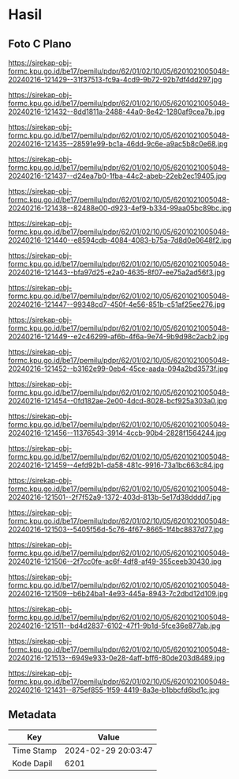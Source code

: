 # Hasil

## Foto C Plano

https://sirekap-obj-formc.kpu.go.id/be17/pemilu/pdpr/62/01/02/10/05/6201021005048-20240216-121429--31f37513-fc9a-4cd9-9b72-92b7df4dd297.jpg

https://sirekap-obj-formc.kpu.go.id/be17/pemilu/pdpr/62/01/02/10/05/6201021005048-20240216-121432--8dd1811a-2488-44a0-8e42-1280af9cea7b.jpg

https://sirekap-obj-formc.kpu.go.id/be17/pemilu/pdpr/62/01/02/10/05/6201021005048-20240216-121435--28591e99-bc1a-46dd-9c6e-a9ac5b8c0e68.jpg

https://sirekap-obj-formc.kpu.go.id/be17/pemilu/pdpr/62/01/02/10/05/6201021005048-20240216-121437--d24ea7b0-1fba-44c2-abeb-22eb2ec19405.jpg

https://sirekap-obj-formc.kpu.go.id/be17/pemilu/pdpr/62/01/02/10/05/6201021005048-20240216-121438--82488e00-d923-4ef9-b334-99aa05bc89bc.jpg

https://sirekap-obj-formc.kpu.go.id/be17/pemilu/pdpr/62/01/02/10/05/6201021005048-20240216-121440--e8594cdb-4084-4083-b75a-7d8d0e0648f2.jpg

https://sirekap-obj-formc.kpu.go.id/be17/pemilu/pdpr/62/01/02/10/05/6201021005048-20240216-121443--bfa97d25-e2a0-4635-8f07-ee75a2ad56f3.jpg

https://sirekap-obj-formc.kpu.go.id/be17/pemilu/pdpr/62/01/02/10/05/6201021005048-20240216-121447--99348cd7-450f-4e56-851b-c51af25ee276.jpg

https://sirekap-obj-formc.kpu.go.id/be17/pemilu/pdpr/62/01/02/10/05/6201021005048-20240216-121449--e2c46299-af6b-4f6a-9e74-9b9d98c2acb2.jpg

https://sirekap-obj-formc.kpu.go.id/be17/pemilu/pdpr/62/01/02/10/05/6201021005048-20240216-121452--b3162e99-0eb4-45ce-aada-094a2bd3573f.jpg

https://sirekap-obj-formc.kpu.go.id/be17/pemilu/pdpr/62/01/02/10/05/6201021005048-20240216-121454--0fd182ae-2e00-4dcd-8028-bcf925a303a0.jpg

https://sirekap-obj-formc.kpu.go.id/be17/pemilu/pdpr/62/01/02/10/05/6201021005048-20240216-121456--11376543-3914-4ccb-90b4-2828f1564244.jpg

https://sirekap-obj-formc.kpu.go.id/be17/pemilu/pdpr/62/01/02/10/05/6201021005048-20240216-121459--4efd92b1-da58-481c-9916-73a1bc663c84.jpg

https://sirekap-obj-formc.kpu.go.id/be17/pemilu/pdpr/62/01/02/10/05/6201021005048-20240216-121501--2f7f52a9-1372-403d-813b-5e17d38dddd7.jpg

https://sirekap-obj-formc.kpu.go.id/be17/pemilu/pdpr/62/01/02/10/05/6201021005048-20240216-121503--5405f56d-5c76-4f67-8665-1f4bc8837d77.jpg

https://sirekap-obj-formc.kpu.go.id/be17/pemilu/pdpr/62/01/02/10/05/6201021005048-20240216-121506--2f7cc0fe-ac6f-4df8-af49-355ceeb30430.jpg

https://sirekap-obj-formc.kpu.go.id/be17/pemilu/pdpr/62/01/02/10/05/6201021005048-20240216-121509--b6b24ba1-4e93-445a-8943-7c2dbd12d109.jpg

https://sirekap-obj-formc.kpu.go.id/be17/pemilu/pdpr/62/01/02/10/05/6201021005048-20240216-121511--bd4d2837-6102-47f1-9b1d-5fce36e877ab.jpg

https://sirekap-obj-formc.kpu.go.id/be17/pemilu/pdpr/62/01/02/10/05/6201021005048-20240216-121513--6949e933-0e28-4aff-bff6-80de203d8489.jpg

https://sirekap-obj-formc.kpu.go.id/be17/pemilu/pdpr/62/01/02/10/05/6201021005048-20240216-121431--875ef855-1f59-4419-8a3e-b1bbcfd6bd1c.jpg


## Metadata

| Key        | Value               |
| ---------- | ------------------- |
| Time Stamp | 2024-02-29 20:03:47 |
| Kode Dapil | 6201                |



